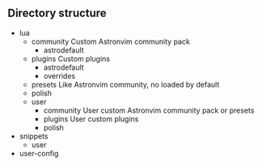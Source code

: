## Directory structure

- lua
  - community
    Custom Astronvim community pack
    - astrodefault
  - plugins
    Custom plugins
    - astrodefault
    - overrides
  - presets
    Like Astronvim community, no loaded by default
  - polish
  - user
    - community
      User custom Astronvim community pack or presets
    - plugins
      User custom plugins
    - polish
- snippets
  - user
- user-config
